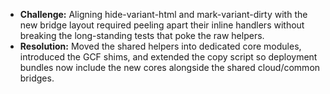 - **Challenge:** Aligning hide-variant-html and mark-variant-dirty with the new bridge layout required peeling apart their inline handlers without breaking the long-standing tests that poke the raw helpers.
- **Resolution:** Moved the shared helpers into dedicated core modules, introduced the GCF shims, and extended the copy script so deployment bundles now include the new cores alongside the shared cloud/common bridges.
